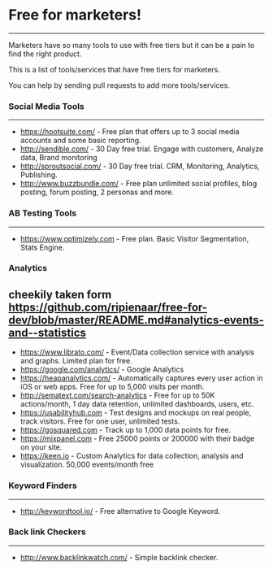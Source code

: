 # Free for marketers!
---
Marketers have so many tools to use with free tiers but it can be a pain to find the right product.

This is a list of tools/services that have free tiers for marketers.

You can help by sending pull requests to add more tools/services.

### Social Media Tools
---
* https://hootsuite.com/ - Free plan that offers up to 3 social media accounts and some basic reporting.
* http://sendible.com/ - 30 Day free trial. Engage with customers, Analyze data, Brand monitoring
* http://sproutsocial.com/ - 30 Day free trial. CRM, Monitoring, Analytics, Publishing.
* http://www.buzzbundle.com/ - Free plan unlimited social profiles, blog posting, forum posting, 2 personas and more.

### AB Testing Tools
---
* https://www.optimizely.com - Free plan. Basic Visitor Segmentation, Stats Engine.

### Analytics

cheekily taken form https://github.com/ripienaar/free-for-dev/blob/master/README.md#analytics-events-and--statistics
---
* https://www.librato.com/ - Event/Data collection service with analysis and graphs. Limited plan for free.
* https://google.com/analytics/ - Google Analytics
* https://heapanalytics.com/ - Automatically captures every user action in iOS or web apps. Free for up to 5,000 visits per month.
* http://sematext.com/search-analytics - Free for up to 50K actions/month, 1 day data retention, unlimited dashboards, users, etc.
* https://usabilityhub.com - Test designs and mockups on real people, track visitors. Free for one user, unlimited tests.
* https://gosquared.com - Track up to 1,000 data points for free.
* https://mixpanel.com - Free 25000 points or 200000 with their badge on your site.
* https://keen.io - Custom Analytics for data collection, analysis and visualization. 50,000 events/month free

### Keyword Finders
---
* http://keywordtool.io/ - Free alternative to Google Keyword.

### Back link Checkers
---
* http://www.backlinkwatch.com/ - Simple backlink checker.
